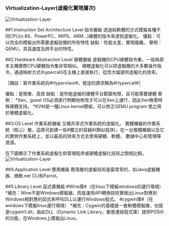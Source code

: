 ### Virtualization-Layer(虛擬化實現層次)

![Virtualization-Layer](http://i.imgur.com/ApPNYwN.png)

##1.Instruction Set Architecture Level 指令層級
透過純軟體的方式模擬各種不同CPU(x‐86、PowerPC、MIPS、ARM…)硬體的指令來達到虛擬化。
優點：可以完全的模擬出所需要虛擬設備的所有特性
缺點：性能太差，實現複雜。
舉例：QEMU，具高速度及跨平台的特性。

##2.Hardware Abstraction Level 硬體層級
虛擬機的CPU硬體指令集，一般與原本主機實際CPU硬體指令集非常相似。
硬體虛擬化可以把虛擬機的大多數操作指令，通過映射方式(hypercall)在主機上直接執行，從而大幅提供虛擬化的效率。

［備註：客作業系統向#Hypervisor#，發送的請求稱為#Hypercall#］

優點：是簡單、高效
缺點：是所能虛擬的硬體平台範圍有限，且可能需要硬體
舉例：
*Xen，guest OS必須進行明顯地修改才可以在Xen上運行，因此Xen無需特殊硬體支持。
*KVM是一種Linux kernel模組，可以修正QEMU program 使之用於硬體虛擬化。

##3.OS Level 作業系統層級
又稱共享式作業系統的虛擬化。
實體機器的作業系統（核心）層，這將可創建一些#獨立的容器#(類似程序)，在一台實體機器以及它的實例作業系統上，並以最高的效率方式去使用硬體、軟體、
數據中心和管理等資源。

在下圖顯示了作業系統虛擬化和管理程序或硬體虛擬化技術之間相比較。
![Virtualization-Layer](http://www.ideasmultiples.com/imvps/imagenes/dia_09.gif)

##4.Application Level 應用層級
應用層的虛擬技術是最常見的，如Java虛擬機器、微軟.net CLI和Parrot。

##5.Library Level 函式庫層級
#Wine庫#（在linux下模擬windows的運行環境）
*補充：Wine不是Windows模擬器，而是運用API轉換技術實做出Linux對應到Windows相對應的函式來呼叫DLL以運行Windows程式。
#cygwin庫#（在windows下模擬linux運行環境）
*補充：Cygwin的基礎是一套軟體模擬層，也就是cygwin1.dll，由此DLL（Dynamic Link Library，動態連結程式庫）提供POSIX的功能，在Windows上模擬出Linux。




